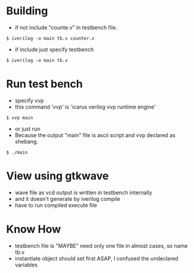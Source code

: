 # Building

- if not include "counte.v" in testbench file.

```
$ iverilog -o main tb.v counter.v
```

- if include just specify testbench

```
$ iverilog -o main tb.v
```


# Run test bench

- specify vvp
- this command 'vvp' is 'icarus verilog vvp runtime engine'

```
$ vvp main
```

-  or just run
- Because the output "main" file is ascii script and vvp declared as shebang.

```
$ ./main
```

# View using gtkwave

- wave file as vcd output is written in testbench internally
- and it doesn't generate by iverilog compile
- have to run compiled execute file


# Know How

- testbench file is "MAYBE" need only one file in almost cases, so name tb.v
- instantiate object should set first ASAP, I confused the undeclared variables


